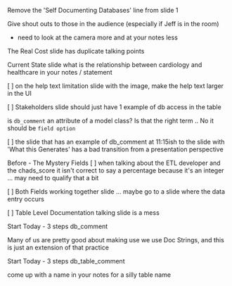 Remove the 'Self Documenting Databases' line from slide 1

Give shout outs to those in the audience (especially if Jeff is in the room)

- need to look at the camera more and at your notes less

The Real Cost slide has duplicate talking points

Current State slide
what is the relationship between cardiology and healthcare in your notes / statement

[ ] on the help text limitation slide with the image, make the help text larger in the UI

[ ] Stakeholders slide should just have 1 example of db access in the table

is `db_comment` an attribute of a model class? Is that the right term .. No it should be `field option`

[ ] the slide that has an example of db_comment at 11:15ish to the slide with 'What this Generates' has a bad transition from a presentation perspective

Before - The Mystery Fields
[ ] when talking about the ETL developer and the chads_score it isn't correct to say a percentage because it's an integer ... may need to qualify that a bit

[ ] Both Fields working together slide ... maybe go to a slide where the data entry occurs

[ ] Table Level Documentation talking slide is a mess

Start Today - 3 steps db_comment

Many of us are pretty good about making use we use Doc Strings, and this is just an extension of that practice

Start Today - 3 steps db_table_comment

come up with a name in your notes for a silly table name
